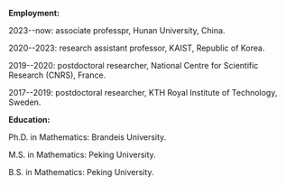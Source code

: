 


**Employment:**

2023--now:  associate professpr, Hunan University, China. 

2020--2023: research assistant professor, KAIST, Republic of Korea.  

2019--2020: postdoctoral researcher, National Centre for Scientific Research (CNRS), France.  

2017--2019: postdoctoral researcher, KTH Royal Institute of Technology, Sweden.  

**Education:**

Ph.D. in Mathematics: Brandeis University.  

M.S. in Mathematics: Peking University.  

B.S. in Mathematics: Peking University.
